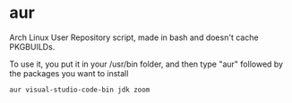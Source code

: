 # aur
Arch Linux User Repository script, made in bash and doesn't cache PKGBUILDs.

To use it, you put it in your /usr/bin folder, and then type "aur" followed by the packages you want to install

```aur visual-studio-code-bin jdk zoom```
